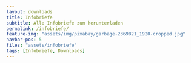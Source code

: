 ```yaml
---
layout: downloads
title: Infobriefe
subtitle: Alle Infobriefe zum herunterladen
permalink: /infobriefe/
feature-img: "assets/img/pixabay/garbage-2369821_1920-cropped.jpg"
navbar-pos: 5
files: "assets/infobriefe"
tags: [Infobriefe, Downloads]
---
```

